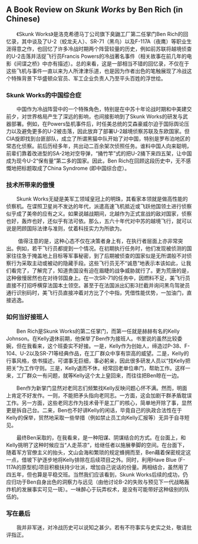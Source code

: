 ## A Book Review on *Skunk Works* by Ben Rich (in Chinese)

&ensp;&ensp;&ensp;&ensp;《Skunk Works》是洛克希德马丁公司旗下臭鼬工厂第二任掌门Ben Rich的回忆录，其中谈及了U-2（蛟龙夫人）、SR-71（黑鸟）以及F-117A（夜鹰）等职业生涯得意之作，也回忆了许多冷战时期两个阵营较量的历史，例如前苏联将越境侦查的U-2击落并活捉飞行员Francis Powers的冷战著名事件（相关故事在前几年的电影《间谍之桥》中亦有描述）。总的来看，这是一部相当不错的回忆录，不仅在于这些飞机与事件一直以来为人所津津乐道，也是因为作者出色的笔触展现了冷战这个特殊背景下华盛顿众官员、军工企业负责人乃至平头百姓的浮世绘。

### Skunk Works的中国综合症
&ensp;&ensp;&ensp;&ensp;中国作为冷战阵营中的一个特殊角色，特别是在中苏十年论战时期和中美建交前夕，对世界格局产生了深远的影响，也间接影响到了Skunk Works的研发与武器部署。例如，在Powers坠机事件后，时任美总统的艾森豪威尔迫于国际舆论压力以及避免更多的U-2被击落，因此放弃了部署U-2越境侦察苏联及东欧国家。但CIA旋即找到台匪部队，成立了所谓黑猫中队开始了对中国，特别是罗布泊地区的常态化侦察。前后历经多年，共出动二百余架次侦照任务。谁料中国人向来聪明，前辈们靠着改进型的SA-2地对空导弹，“捅竹竿”式的把U-2捅下来四五架，让中国成为现今U-2“保有量”第二多的国家。因此，Ben Rich在回顾这段历史中，无不感慨地把标题取成了China Syndrome (即中国综合症）。

### 技术所带来的傲慢
&ensp;&ensp;&ensp;&ensp;Skunk Works无疑是美军工领域皇冠上的明珠，其看家本领就是做高性能的侦察机。在谍照卫星尚不发达的年代，派遣高速飞机抵近或飞跃他国领土进行侦察似乎成了美帝的应有之义。如果说越战期间，北越作为正式宣战的敌对国家，侦察也好，轰炸也好，还似乎有法可依。那么，五六十年代对中苏的越境飞行，就可以说是罔顾国际法律与准则，仗着科技实力为所欲为。

&ensp;&ensp;&ensp;&ensp; 值得注意的是，这种心态不仅在决策者身上有，在执行者层面上亦非常突出。例如，若干飞行员都提到一个情况。在初期执行任务时，他们发现被侦测的国家往往急于掩盖地上目标等军事秘密，到了后期被侦查的国家似是无所谓般不对侦察行为采取主动或被动的隐藏手段。这些飞行员无不“诚恳”地表示本该如此，让我们看完了，了解完了，知道贵国没有迫在眉睫的战争威胁就行了。更为荒唐的是，这种傲慢居然也在对待邻国身上。在一次SR-71的任务中，因燃料不足，美飞行员直接不打招呼横穿法国本土领空。甚至于在法国派出幻影3拦截并询问黑鸟驾驶员通行识别码时，美飞行员直接冲着对方比了个中指，凭借性能优势，一加油门，直接逃逸。

### 如何当好接班人
&ensp;&ensp;&ensp;&ensp;Ben Rich是Skunk Works的第二任掌门，而第一任就是赫赫有名的Kelly Johnson。在Kelly退休前期，他保举了Ben作为接班人。书里说的虽然比较委婉，但在我看来，这个班委实不好接。一是，Kelly作为创始人，缔造过P-38、F-104、U-2以及SR-71等经典作品，在工厂群众中享有崇高的威望。二是，Kelly的行事风格，依书描述，可谓事无巨细，事必躬亲，因此很多研发人员以“找Kelly把把关”为工作守则。三是，Kelly退而不休，经常回老单位串门，帮助工作。这样一来，工厂群众一有问题，就等Kelly这个太上皇回来，而往往把Ben晾在一边。

&ensp;&ensp;&ensp;&ensp;Ben作为新掌门显然对老同志们频繁找Kelly反映问题心怀不满。然而，明面上肯定不好发作。一则，不能把矛头指向老同志。一方面，这会加剧干群矛盾耽误工作。另一方面，这些老同志作为技术骨干是工厂的核心，简单地开除了事，显然更是拆自己台。二来，Ben也不好讲Kelly的闲话，毕竟自己的执政合法性在于Kelly的保举，贸然地采取一些举措（例如禁止员工向Kelly汇报等）无异于自寻短见。

&ensp;&ensp;&ensp;&ensp;最终Ben采取的，在我看来，是一种阳谋、阴谋结合的方式。在台面上，和Kelly挑明了这种时候应当“人走茶凉”，给继任者以施展拳脚的空间。在台面下，随着军方官僚主义的抬头，文山会海和繁琐的规定蜂拥而至，Ben藉着保密规定这一点，借坡下驴逐步地将Kelly排除在后续项目之外。同时，利用Have Blue (F-117A的原型机)项目积极扶持少壮派，增加自己说话的份量。两相结合，虽然用了四五年，但也算是平稳交班。当然我们应该看到，Skunk Works后续的成功，仍应归功于Ben自身出色的洞察力与远见（由他讨论B-2的失败与预见下一代战略轰炸机的发展事实可见一斑）。一味醉心于玩弄权术，是没有可能带好这种级别的队伍的。

### 写在最后
&ensp;&ensp;&ensp;&ensp;我并非军迷，对冷战历史可以说知之甚少。若有不符事实与史实之处，敬请批评指正。


